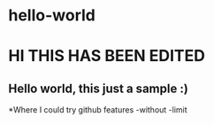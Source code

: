 # hello-world
HI THIS HAS BEEN EDITED 
==
Hello world, this just a sample :)
--
*Where I could try github features 
-without
-limit
